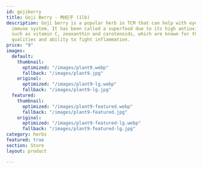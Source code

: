 ```yaml
---
id: gojiberry
title: Goji Berry - 枸杞子 (1lb)
description: Goji berry is a popular herb in TCM that can help with eyesight and the
  immune system. It has been called a superfood due to its high antioxidant levels,
  such as vitamin C, zeaxanthin and carotenoids, which are known for their immune-boosting
  qualities and ability to fight inflammation.
price: "9"
images:
  default:
    thumbnail:
      optimized: "/images/plant9.webp"
      fallback: "/images/plant9.jpg"
    original:
      optimized: "/images/plant9-lg.webp"
      fallback: "/images/plant9-lg.jpg"
  featured:
    thumbnail:
      optimized: "/images/plant9-featured.webp"
      fallback: "/images/plant9-featured.jpg"
    original:
      optimized: "/images/plant9-featured-lg.webp"
      fallback: "/images/plant9-featured-lg.jpg"
category: herbs
featured: true
section: Store
layout: product

---
```

